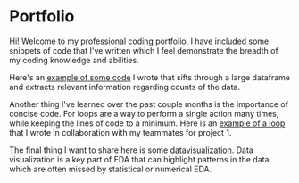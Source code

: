 # Portfolio
Hi! Welcome to my professional coding portfolio. I have included some snippets of code that I've written which I feel demonstrate the breadth of my coding knowledge and abilities.

Here's an [example of some code](assignment_3_sample.md) I wrote that sifts through a large dataframe and extracts relevant information regarding counts of the data.

Another thing I've learned over the past couple months is the importance of concise code. For loops are a way to perform a single action many times, while keeping the lines of code to a minimum. Here is an [example of a loop](for_loop_example.md) that I wrote in collaboration with my teammates for project 1.

The final thing I want to share here is some [datavisualization](Datavis_example.ipynb). Data visualization is a key part of EDA that can highlight patterns in the data which are often missed by statistical or numerical EDA. 
